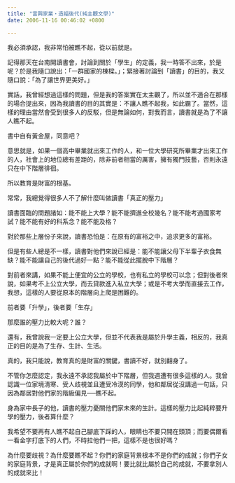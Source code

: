 ```yaml
---
title: "富興家業‧造福後代(純主觀文學)"
date: 2006-11-16 00:46:02 +0800

---
```


<p>我必須承認，我非常怕被瞧不起，從以前就是。 </p><p>記得那天在台南開讀書會，討論到關於「學生」的定義，我一時答不出來，於是呢？於是我隨口說出：「一群國家的棟樑。」；緊接著討論到「讀書」的目的，我又隨口說：「為了讓世界更美好。」</p><p>實話，我曾經想過這樣的問題，但是我的答案實在太主觀了，所以並不適合在那樣的場合提出來，因為我讀書的目的其實是：不讓人瞧不起我，如此霸了。當然，這樣的理由當然會受到很多人的反駁，但是無論如何，對我而言，讀書就是為了不讓人瞧不起。</p><p>書中自有黃金屋，同意吧？</p><p>意思就是，如果一個高中畢業就出來工作的人，和一位大學研究所畢業才出來工作的人，社會上的地位總有差距的，除非前者相當的厲害，擁有獨門技藝，否則永遠只在中下階層徘徊。</p><p>所以教育是財富的根基。</p><p>常常，我總覺得很多人不了解什麼叫做讀書「真正的壓力」</p><p>讀書面臨的問題諸如：能不能上大學？能不能擠進全校幾名？能不能考過國家考試？能不能有好的科系念？能不能及格？</p><p>對於那些上層份子來說，讀書恐怕是：在原有的富裕之中，追求更多的富裕。</p><p>但是有些人總是不一樣，讀書對他們來說已經是：能不能讓父母下半輩子衣食無缺？能不能讓自己的後代過好一點？能不能從此擺脫中下階層？</p><p>對前者來講，如果不能上便宜的公立的學校，也有私立的學校可以念；但對後者來說，如果考不上公立大學，而去貸款進入私立大學；或是不考大學而直接去工作，我想，這樣的人要從原本的階層向上爬是困難的。</p><p>前者要「升學」，後者要「生存」</p><p>那麼誰的壓力比較大呢？誰？</p><p>還有，我曾說我一定要上公立大學，但並不代表我是屬於升學主義，相反的，我真正的目的是為了生存、生計、生活。</p><p>真的，我只能說，教育真的是財富的關鍵，書讀不好，就別翻身了。</p><p>不管你怎麼認定，我永遠不承認我屬於中下階層，但我週遭有很多這樣的人。我曾認識一位家境清寒、受人歧視並且遭受冷漠的同學，他和鄰居從沒講過一句話，只因為鄰居對他們家的階級偏見──瞧不起。</p><p>身為家中長子的他，讀書的壓力憂關他們家未來的生計。這樣的壓力比起純粹要升學的壓力，後者算什麼？</p><p>我希望不要再有人瞧不起自己腳底下踩的人，眼睛也不要只開在頭頂；而要偶爾看一看金字打底下的人們，不時拉他們一把，這樣不是也很好嗎？</p><p>為什麼要歧視？為什麼要瞧不起？你們的家庭背景根本不是你們的成就；你們子女的家庭背景，才是真正屬於你們的成就啊！要比就比屬於自己的成就，不要拿別人的成就來比！</p>
